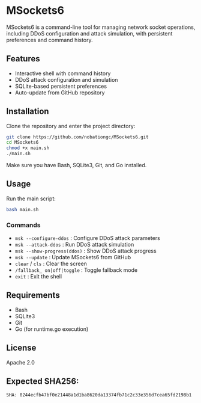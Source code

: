 # MSockets6

MSockets6 is a command-line tool for managing network socket operations, including DDoS configuration and attack simulation, with persistent preferences and command history.

## Features

- Interactive shell with command history
- DDoS attack configuration and simulation
- SQLite-based persistent preferences
- Auto-update from GitHub repository

## Installation

Clone the repository and enter the project directory:

```bash
git clone https://github.com/nobationgc/MSockets6.git
cd MSockets6
chmod +x main.sh
./main.sh
```

Make sure you have Bash, SQLite3, Git, and Go installed.

## Usage

Run the main script:

```bash
bash main.sh
```

### Commands

- `msk --configure-ddos` : Configure DDoS attack parameters
- `msk --attack-ddos` : Run DDoS attack simulation
- `msk --show-progress(ddos)` : Show DDoS attack progress
- `msk --update` : Update MSockets6 from GitHub
- `clear` / `cls` : Clear the screen
- `/fallback_ on|off|toggle` : Toggle fallback mode
- `exit` : Exit the shell

## Requirements

- Bash
- SQLite3
- Git
- Go (for runtime.go execution)

## License

Apache 2.0

## Expected SHA256:

```txt
SHA: 0244ecfb47bf0e21448a1d1ba8620da13374fb71c2c33e356d7cea65fd2198b1
```